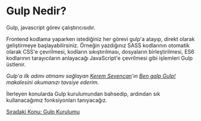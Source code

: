<h1>Gulp Nedir?</h1>

Gulp, javascript görev çalıştırıcısıdır.

Frontend kodlama yaparken istediğiniz her görevi gulp'a atayıp, direkt olarak geliştirmeye başlayabilirsiniz. Örneğin yazdığınız SASS kodlarının otomatik olarak CSS'e çevrilmesi, kodların sıkıştırılması, dosyaların birleştirilmesi, ES6 kodlarının tarayıcıların anlayacağı JavaScript'e çevrilmesi gibi işlemleri Gulp üstlenir.

<i>Gulp'a ilk adımı atmamı sağlayan <a href="https://twitter.com/keremciu">Kerem Sevencan</a>'ın <a href="https://medium.com/@keremciu/ben-galp-gulp-1-15340198e866">Ben galp Gulp!</a> makalesini okumanızı tavsiye ederim.</i>

İlerleyen konularda Gulp kurulumundan bahsedip, ardından sık kullanacağımız fonksiyonları tanıyacağız.

<a href="https://omergulcicek.github.io/gulp/giris/gulp-kurulumu">Sıradaki Konu: Gulp Kurulumu</a>
